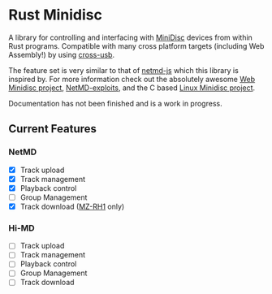 # Rust Minidisc
A library for controlling and interfacing with [MiniDisc](https://en.wikipedia.org/wiki/MiniDisc) devices from within Rust programs. Compatible with many cross platform targets (including Web Assembly!) by using [cross-usb](https://github.com/G2-Games/cross-usb).

The feature set is very similar to that of [netmd-js](https://github.com/cybercase/netmd-js) which this library is inspired by. For more information check out the absolutely awesome [Web Minidisc project](https://github.com/asivery/webminidisc), [NetMD-exploits](https://github.com/asivery/netmd-exploits), and the C based [Linux Minidisc project](https://github.com/linux-minidisc/linux-minidisc).

Documentation has not been finished and is a work in progress.

## Current Features
### NetMD
- [x] Track upload
- [x] Track management
- [x] Playback control
- [ ] Group Management
- [x] Track download ([MZ-RH1](https://www.minidisc.wiki/equipment/sony/portable/mz-rh1) only) 

### Hi-MD
- [ ] Track upload
- [ ] Track management
- [ ] Playback control
- [ ] Group Management
- [ ] Track download
